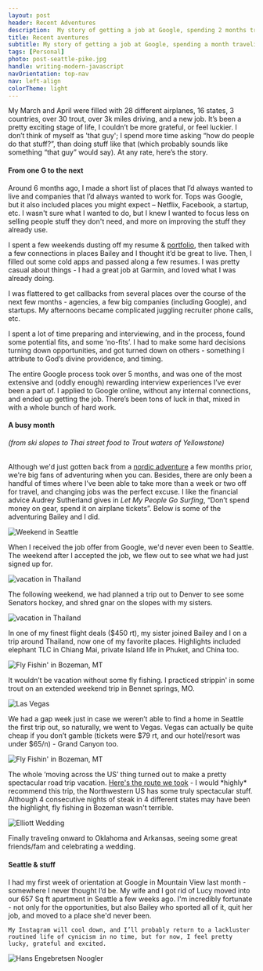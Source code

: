 ```yaml
---
layout: post
header: Recent Adventures
description:  My story of getting a job at Google, spending 2 months traveling, & moving to a city I’d never been. 
title: Recent aventures
subtitle: My story of getting a job at Google, spending a month traveling, & moving to a city I’d never been. 
tags: [Personal]
photo: post-seattle-pike.jpg
handle: writing-modern-javascript
navOrientation: top-nav
nav: left-align
colorTheme: light
---
```


My March and April were filled with 28 different airplanes, 16 states, 3 countries, over 30 trout, over 3k miles driving, and a new job. It’s been a pretty exciting stage of life, I couldn’t be more grateful, or feel luckier. I don’t think of myself as 'that guy'; I spend more time asking “how do people do that stuff?”, than doing stuff like that (which probably sounds like something “that guy” would say). At any rate, here’s the story. 

#### From one G to the next
Around 6 months ago, I made a short list of places that I’d always wanted to live and companies that I’d always wanted to work for. Tops was Google, but it also included places you might expect – Netflix, Facebook, a startup, etc. I wasn't sure what I wanted to do, but I knew I wanted to focus less on selling people stuff they don't need, and more on improving the stuff they already use. 

I spent a few weekends dusting off my resume & [portfolio](//haaans.com/work), then talked with a few connections in places Bailey and I thought it’d be great to live. Then, I filled out some cold apps and passed along a few resumes. I was pretty casual about things - I had a great job at Garmin, and loved what I was already doing. 

I was flattered to get callbacks from several places over the course of the next few months - agencies, a few big companies (including Google), and startups. My afternoons became complicated juggling recruiter phone calls, etc.

I spent a lot of time preparing and interviewing, and in the process, found some potential fits, and some ‘no-fits’. I had to make some hard decisions turning down opportunities, and got turned down on others - something I attribute to God’s divine providence, and timing. 

The entire Google process took over 5 months, and was one of the most extensive and (oddly enough) rewarding interview experiences I’ve ever been a part of. I applied to Google online, without any internal connections, and ended up getting the job. There’s been tons of luck in that, mixed in with a whole bunch of hard work.  

#### A busy month 
<h6 style="margin-top:0; font-style:italic">(from ski slopes to Thai street food to Trout waters of Yellowstone)</h6>

Although we'd just gotten back from a [nordic adventure](https://www.instagram.com/p/BMbMTTZladj/?taken-by=haahns) a few months prior, we're big fans of adventuring when you can. Besides, there are only been a handful of times where I’ve been able to take more than a week or two off for travel, and changing jobs was the perfect excuse. I like the financial advice Audrey Sutherland gives in *Let My People Go Surfing*, “Don’t spend money on gear, spend it on airplane tickets”. Below is some of the adventuring Bailey and I did.


<div class="image-wrap-l"><img src="/img-content/googs/pikes.jpg" alt="Weekend in Seattle"></div><p class="paragraph-left">
When I received the job offer from Google, we'd never even been to Seattle. The weekend after I accepted the job, we flew out to see what we had just signed up for. </p>
<div class="image-wrap-l ">
  <img src="/img-content/googs/sens.gif" style="max-width:100%" alt="vacation in Thailand">
</div><p class="paragraph-left">
The following weekend, we had planned a trip out to Denver to see some Senators hockey, and shred gnar on the slopes with my sisters. </p>
<div class="image-wrap-l">
<img src="/img-content/googs/thailand.jpg"  alt="vacation in Thailand"></div><p class="paragraph-left">
In one of my finest flight deals ($450 rt), my sister joined Bailey and I on a trip around Thailand, now one of my favorite places. Highlights included elephant TLC in Chiang Mai, private Island life in Phuket, and China too. </p>

<div class="image-wrap-l"><img src="/img-content/googs/fish-2.jpg" alt="Fly Fishin' in Bozeman, MT"></div><p class="paragraph-left">It wouldn’t be vacation without some fly fishing. I practiced strippin' in some trout on an  extended weekend trip in Bennet springs, MO. </p>

<div class="image-wrap-l "><img src="/img-content/googs/vegas.jpg" alt="Las Vegas"></div><p class="paragraph-left">We had a gap week just in case we weren’t able to find a home in Seattle the first trip out, so naturally, we went to Vegas. Vegas can actually be quite cheap if you don’t gamble (tickets were $79 rt, and our hotel/resort was under $65/n) - Grand Canyon too. </p>

<div class="image-wrap-l"><img src="/img-content/googs/yellowstone.jpg" alt="Fly Fishin' in Bozeman, MT"></div>
<p class="paragraph-left">
The whole ‘moving across the US’ thing turned out to make a pretty spectacular road trip vacation. <a href="https://www.google.com/maps/dir/Kansas+City,+MO/Omaha,+NE/Mount+Rushmore+National+Memorial,+South+Dakota+244,+Keystone,+SD/Deadwood,+SD/Jackson+Hole,+WY/Yellowstone+National+Park,+Wyoming/Bozeman,+MT/Missoula,+MT/Spokane,+WA/Seattle,+WA/@46.8550418,-119.2713165,4.55z/data=!4m62!4m61!1m5!1m1!1s0x87c0f75eafe99997:0x558525e66aaa51a2!2m2!1d-94.5785667!2d39.0997265!1m5!1m1!1s0x87938dc8b50cfced:0x46424d4fae37b604!2m2!1d-95.9979883!2d41.2523634!1m5!1m1!1s0x877d35d8b53ed6df:0xdaf53dbe055cc641!2m2!1d-103.4590667!2d43.8791025!1m5!1m1!1s0x5332a41e88e71e55:0x3e9d03de70805b0f!2m2!1d-103.7296415!2d44.376651!1m5!1m1!1s0x53531a58fccf7f4b:0x3d1c01cbb13a835c!2m2!1d-110.7624282!2d43.4799291!1m5!1m1!1s0x5351e55555555555:0xaca8f930348fe1bb!2m2!1d-110.588455!2d44.427963!1m5!1m1!1s0x5345444c4fba8813:0x63f5d064f73b60aa!2m2!1d-111.0429339!2d45.6769979!1m5!1m1!1s0x535dcc2a50f367cb:0xe9e31277ca94802e!2m2!1d-113.996586!2d46.8787176!1m5!1m1!1s0x549e185c30bbe7e5:0xddfcc9d60b84d9b1!2m2!1d-117.4260466!2d47.6587802!1m5!1m1!1s0x5490102c93e83355:0x102565466944d59a!2m2!1d-122.3320708!2d47.6062095!3e0">Here's the route we took</a> - I would *highly* recommend this trip, the Northwestern US has some truly spectacular stuff. Although 4 consecutive nights of steak in 4 different states may have been the highlight, fly fishing in Bozeman wasn't terrible.
</p>

<div class="image-wrap-l">
  <img src="/img-content/googs/wedding.jpg" alt="Elliott Wedding">
</div>
<p class="paragraph-left">Finally traveling onward to Oklahoma and Arkansas, seeing some great friends/fam and celebrating a wedding. </p>

#### Seattle & stuff
  <p class="paragraph-left"  markdown="1">
    I had my first week of orientation at Google in Mountain View last month - somewhere I never thought I’d be. My wife and I got rid of <half of all our things (including a car), lived out of a suitcase for 2 months, and along with <a href="https://www.instagram.com/p/kXBBvfwC80/" alt="dog lucy">Lucy</a> moved into our 657 Sq ft apartment in Seattle a few weeks ago. I'm incredibly fortunate - not only for the opportunities, but also Bailey who sported all of it, quit her job, and moved to a place she'd never been. 

    My Instagram will cool down, and I’ll probably return to a lackluster routined life of cynicism in no time, but for now, I feel pretty lucky, grateful and excited. 
  </p><div class="image-wrap-r" ><img src="/img-content/googs/noogler.gif" alt="Hans Engebretsen Noogler"></div>
